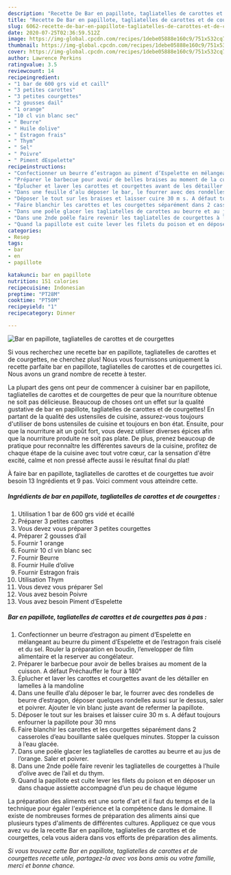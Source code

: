 ```yaml
---
description: "Recette De Bar en papillote, tagliatelles de carottes et de courgettes"
title: "Recette De Bar en papillote, tagliatelles de carottes et de courgettes"
slug: 6062-recette-de-bar-en-papillote-tagliatelles-de-carottes-et-de-courgettes
date: 2020-07-25T02:36:59.512Z
image: https://img-global.cpcdn.com/recipes/1debe05888e160c9/751x532cq70/bar-en-papillote-tagliatelles-de-carottes-et-de-courgettes-photo-principale-de-la-recette.jpg
thumbnail: https://img-global.cpcdn.com/recipes/1debe05888e160c9/751x532cq70/bar-en-papillote-tagliatelles-de-carottes-et-de-courgettes-photo-principale-de-la-recette.jpg
cover: https://img-global.cpcdn.com/recipes/1debe05888e160c9/751x532cq70/bar-en-papillote-tagliatelles-de-carottes-et-de-courgettes-photo-principale-de-la-recette.jpg
author: Lawrence Perkins
ratingvalue: 3.5
reviewcount: 14
recipeingredient:
- "1 bar de 600 grs vid et caill"
- "3 petites carottes"
- "3 petites courgettes"
- "2 gousses dail"
- "1 orange"
- "10 cl vin blanc sec"
- " Beurre"
- " Huile dolive"
- " Estragon frais"
- " Thym"
- " Sel"
- " Poivre"
- " Piment dEspelette"
recipeinstructions:
- "Confectionner un beurre d’estragon au piment d’Espelette en mélangeant au beurre du piment d’Espelette et de l’estragon frais ciselé et du sel. Rouler la préparation en boudin, l’envelopper de film alimentaire et la reserver au congélateur."
- "Préparer le barbecue pour avoir de belles braises au moment de la cuisson. A défaut Préchauffer le four à 180°"
- "Éplucher et laver les carottes et courgettes avant de les détailler en lamelles à la mandoline"
- "Dans une feuille d’alu déposer le bar, le fourrer avec des rondelles de beurre d’estragon, déposer quelques rondelles aussi sur le dessus, saler et poivrer. Ajouter le vin blanc juste avant de refermer la papillote."
- "Déposer le tout sur les braises et laisser cuire 30 m s. A défaut toujours enfourner la papillote pour 30 mns"
- "Faire blanchir les carottes et les courgettes séparément dans 2 casseroles d’eau bouillante salée quelques minutes. Stopper la cuisson à l’eau glacée."
- "Dans une poêle glacer les tagliatelles de carottes au beurre et au jus de l’orange. Saler et poivrer."
- "Dans une 2nde poêle faire revenir les tagliatelles de courgettes à l’huile d’olive avec de l’ail et du thym."
- "Quand la papillote est cuite lever les filets du poison et en déposer un dans chaque assiette accompagné d’un peu de chaque légume"
categories:
- Resep
tags:
- bar
- en
- papillote

katakunci: bar en papillote 
nutrition: 151 calories
recipecuisine: Indonesian
preptime: "PT28M"
cooktime: "PT50M"
recipeyield: "1"
recipecategory: Dinner

---
```



![Bar en papillote, tagliatelles de carottes et de courgettes](https://img-global.cpcdn.com/recipes/1debe05888e160c9/751x532cq70/bar-en-papillote-tagliatelles-de-carottes-et-de-courgettes-photo-principale-de-la-recette.jpg)

Si vous recherchez une recette bar en papillote, tagliatelles de carottes et de courgettes, ne cherchez plus! Nous vous fournissons uniquement la recette parfaite bar en papillote, tagliatelles de carottes et de courgettes ici. Nous avons un grand nombre de recette à tester.

La plupart des gens ont peur de commencer à cuisiner bar en papillote, tagliatelles de carottes et de courgettes de peur que la nourriture obtenue ne soit pas délicieuse. Beaucoup de choses ont un effet sur la qualité gustative de bar en papillote, tagliatelles de carottes et de courgettes! En partant de la qualité des ustensiles de cuisine, assurez-vous toujours d'utiliser de bons ustensiles de cuisine et toujours en bon état. Ensuite, pour que la nourriture ait un goût fort, vous devez utiliser diverses épices afin que la nourriture produite ne soit pas plate. De plus, prenez beaucoup de pratique pour reconnaître les différentes saveurs de la cuisine, profitez de chaque étape de la cuisine avec tout votre cœur, car la sensation d'être excité, calme et non pressé affecte aussi le résultat final du plat!

<!--inarticleads1-->

À faire bar en papillote, tagliatelles de carottes et de courgettes tue avoir besoin 13 Ingrédients et 9 pas. Voici comment vous atteindre cette.

##### Ingrédients de bar en papillote, tagliatelles de carottes et de courgettes :

1. Utilisation 1 bar de 600 grs vidé et écaillé
1. Préparer 3 petites carottes
1. Vous devez vous préparer 3 petites courgettes
1. Préparer 2 gousses d’ail
1. Fournir 1 orange
1. Fournir 10 cl vin blanc sec
1. Fournir  Beurre
1. Fournir  Huile d’olive
1. Fournir  Estragon frais
1. Utilisation  Thym
1. Vous devez vous préparer  Sel
1. Vous avez besoin  Poivre
1. Vous avez besoin  Piment d’Espelette




<!--inarticleads2-->

##### Bar en papillote, tagliatelles de carottes et de courgettes pas à pas :

1. Confectionner un beurre d’estragon au piment d’Espelette en mélangeant au beurre du piment d’Espelette et de l’estragon frais ciselé et du sel. Rouler la préparation en boudin, l’envelopper de film alimentaire et la reserver au congélateur.
1. Préparer le barbecue pour avoir de belles braises au moment de la cuisson. A défaut Préchauffer le four à 180°
1. Éplucher et laver les carottes et courgettes avant de les détailler en lamelles à la mandoline
1. Dans une feuille d’alu déposer le bar, le fourrer avec des rondelles de beurre d’estragon, déposer quelques rondelles aussi sur le dessus, saler et poivrer. Ajouter le vin blanc juste avant de refermer la papillote.
1. Déposer le tout sur les braises et laisser cuire 30 m s. A défaut toujours enfourner la papillote pour 30 mns
1. Faire blanchir les carottes et les courgettes séparément dans 2 casseroles d’eau bouillante salée quelques minutes. Stopper la cuisson à l’eau glacée.
1. Dans une poêle glacer les tagliatelles de carottes au beurre et au jus de l’orange. Saler et poivrer.
1. Dans une 2nde poêle faire revenir les tagliatelles de courgettes à l’huile d’olive avec de l’ail et du thym.
1. Quand la papillote est cuite lever les filets du poison et en déposer un dans chaque assiette accompagné d’un peu de chaque légume




<!--inarticleads1-->

<p>
La préparation des aliments est une sorte d'art et il faut du temps et de la technique pour égaler l'expérience et la compétence dans le domaine. Il existe de nombreuses formes de préparation des aliments ainsi que plusieurs types d'aliments de différentes cultures. Appliquez ce que vous avez vu de la recette Bar en papillote, tagliatelles de carottes et de courgettes, cela vous aidera dans vos efforts de préparation des aliments.
</p>

<p>
<i>Si vous trouvez cette Bar en papillote, tagliatelles de carottes et de courgettes recette utile, partagez-la avec vos bons amis ou votre famille, merci et bonne chance.</i>
</p>
